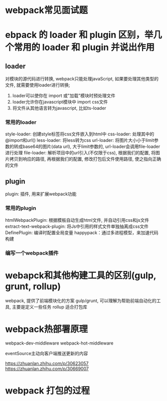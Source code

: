 # webpack常见面试题
# ebpack 的 loader 和 plugin 区别，举几个常用的 loader 和 plugin 并说出作用

## loader
对模块的源代码进行转换, webpack只能处理javaScript, 如果要处理其他类型的文件, 就需要使用loader进行转换;
1. loader可以使你在 import 或"加载"模块时预处理文件
2. loader允许你在javascript模块中 import css文件
3. 将文件从其他语言转为javascript, 比如ts-loader

### 常用的loader

style-loader: 创建style标签将css文件嵌入到html中
css-loader: 处理其中的@import和url()
less-loader: 将less转为css
url-loader: 将图片大小小于limit参数的转成base64的图片(data url), 大于limit参数的, url-loader会调用file-loader进行处理
file-loader: 解析项目中的url引入(不仅限于css), 根据我们的配置, 将图片拷贝到响应的路径, 再根据我们的配置, 修改打包后文件使用路径, 使之指向正确的文件

## plugin
plugin: 插件, 用来扩展webpack功能

### 常用的plugin
htmlWebpackPlugin: 根据模板自动生成html文件, 并自动引用css和js文件
extract-text-webpack-plugin: 将Js中引用的样式文件单独抽离成css文件
DefinePlugin: 编译时配置全局变量
happypack：通过多进程模型，来加速代码构建

### 编写一个webpack插件


# webapck和其他构建工具的区别(gulp, grunt, rollup)
webpack, 提供了前端模块化的方案
gulp/grunt, 可以理解为帮助前端自动化的工具, 主要是定义一些任务
rollup 适合打包库

# webpack热部署原理
webpack-dev-middleware
webpack-hot-middleware

eventSource主动向客户端推送更新的内容

https://zhuanlan.zhihu.com/p/30623057
https://zhuanlan.zhihu.com/p/30669007

# webpack 打包的过程











